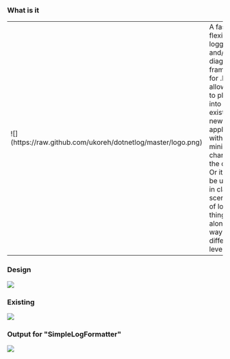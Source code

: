 
### What is it
<table><tr>
	<td width="180">![](https://raw.github.com/ukoreh/dotnetlog/master/logo.png)</td>
	<td>
		A fast and flexible logging and/or diagnostics framework for .NET
		It allows you to plug it into an existing or new application with minimal changes to the code.
		Or it can be used as in classic scenarios of logging things along the way at different levels.	
	</td>
</table></tr>

### Design
![](https://raw.github.com/ukoreh/dotnetlog/master/arch.png) 

### Existing
![](https://raw.github.com/ukoreh/dotnetlog/master/existing.png) 

### Output for "SimpleLogFormatter"
![](https://raw.github.com/ukoreh/dotnetlog/master/SimpleLogFormatterOutput.png) 
